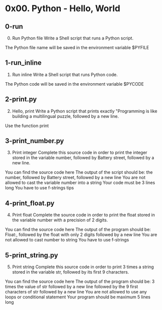 # 0x00. Python - Hello, World

## 0-run
0. Run Python file
Write a Shell script that runs a Python script.

The Python file name will be saved in the environment variable $PYFILE

## 1-run_inline
1. Run inline
Write a Shell script that runs Python code.

The Python code will be saved in the environment variable $PYCODE

## 2-print.py
2. Hello, print
Write a Python script that prints exactly "Programming is like building a multilingual puzzle, followed by a new line.

Use the function print


## 3-print_number.py
3. Print integer
Complete this source code in order to print the integer stored in the variable number, followed by Battery street, followed by a new line.

You can find the source code here
The output of the script should be:
the number, followed by Battery street,
followed by a new line
You are not allowed to cast the variable number into a string
Your code must be 3 lines long
You have to use f-strings tips

## 4-print_float.py
4. Print float
Complete the source code in order to print the float stored in the variable number with a precision of 2 digits.

You can find the source code here
The output of the program should be:
Float:, followed by the float with only 2 digits
followed by a new line
You are not allowed to cast number to string
You have to use f-strings

## 5-print_string.py
5. Print string
Complete this source code in order to print 3 times a string stored in the variable str, followed by its first 9 characters.

You can find the source code here
The output of the program should be:
3 times the value of str
followed by a new line
followed by the 9 first characters of str
followed by a new line
You are not allowed to use any loops or conditional statement
Your program should be maximum 5 lines long